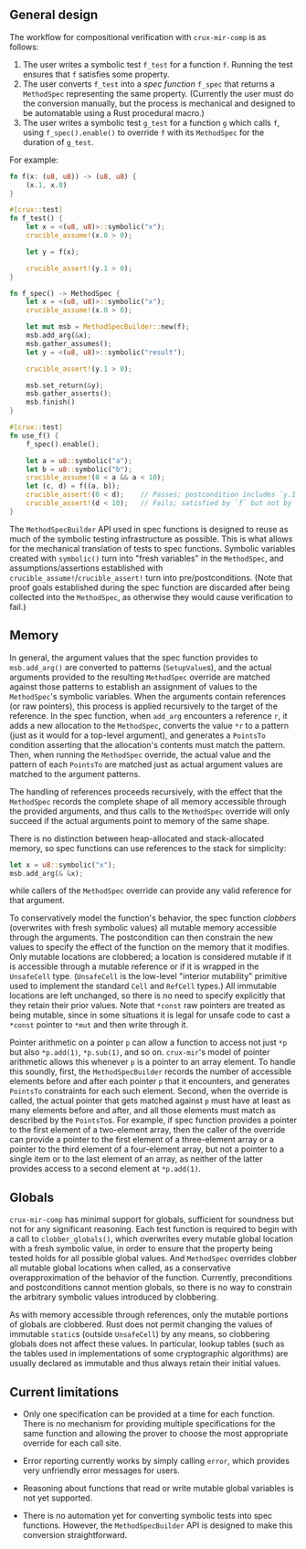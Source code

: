 ## General design

The workflow for compositional verification with `crux-mir-comp` is as follows:

 1. The user writes a symbolic test `f_test` for a function `f`.  Running the
    test ensures that `f` satisfies some property.
 2. The user converts `f_test` into a *spec function* `f_spec` that returns a
    `MethodSpec` representing the same property.  (Currently the user must do
    the conversion manually, but the process is mechanical and designed to be
    automatable using a Rust procedural macro.)
 3. The user writes a symbolic test `g_test` for a function `g` which calls
    `f`, using `f_spec().enable()` to override `f` with its `MethodSpec` for
    the duration of `g_test`.

For example:

```Rust
fn f(x: (u8, u8)) -> (u8, u8) {
    (x.1, x.0)
}

#[crux::test]
fn f_test() {
    let x = <(u8, u8)>::symbolic("x");
    crucible_assume!(x.0 > 0);

    let y = f(x);

    crucible_assert!(y.1 > 0);
}

fn f_spec() -> MethodSpec {
    let x = <(u8, u8)>::symbolic("x");
    crucible_assume!(x.0 > 0);

    let mut msb = MethodSpecBuilder::new(f);
    msb.add_arg(&x);
    msb.gather_assumes();
    let y = <(u8, u8)>::symbolic("result");

    crucible_assert!(y.1 > 0);

    msb.set_return(&y);
    msb.gather_asserts();
    msb.finish()
}

#[crux::test]
fn use_f() {
    f_spec().enable();

    let a = u8::symbolic("a");
    let b = u8::symbolic("b");
    crucible_assume!(0 < a && a < 10);
    let (c, d) = f((a, b));
    crucible_assert!(0 < d);    // Passes; postcondition includes `y.1 > 0`
    crucible_assert!(d < 10);   // Fails; satisfied by `f` but not by `f_spec`
}
```

The `MethodSpecBuilder` API used in spec functions is designed to reuse as much
of the symbolic testing infrastructure as possible.  This is what allows for
the mechanical translation of tests to spec functions.  Symbolic variables
created with `symbolic()` turn into "fresh variables" in the `MethodSpec`, and
assumptions/assertions established with `crucible_assume!`/`crucible_assert!`
turn into pre/postconditions.  (Note that proof goals established during the
spec function are discarded after being collected into the `MethodSpec`, as
otherwise they would cause verification to fail.)


## Memory

In general, the argument values that the spec function provides to
`msb.add_arg()` are converted to patterns (`SetupValue`s), and the actual
arguments provided to the resulting `MethodSpec` override are matched against
those patterns to establish an assignment of values to the `MethodSpec`'s
symbolic variables.  When the arguments contain references (or raw pointers),
this process is applied recursively to the target of the reference.  In the
spec function, when `add_arg` encounters a reference `r`, it adds a new
allocation to the `MethodSpec`, converts the value `*r` to a pattern (just as
it would for a top-level argument), and generates a `PointsTo` condition
asserting that the allocation's contents must match the pattern.  Then, when
running the `MethodSpec` override, the actual value and the pattern of each
`PointsTo` are matched just as actual argument values are matched to the
argument patterns.

The handling of references proceeds recursively, with the effect that the
`MethodSpec` records the complete shape of all memory accessible through the
provided arguments, and thus calls to the `MethodSpec` override will only
succeed if the actual arguments point to memory of the same shape.

There is no distinction between heap-allocated and stack-allocated memory, so
spec functions can use references to the stack for simplicity:
```Rust
let x = u8::symbolic("x");
msb.add_arg(& &x);
```
while callers of the `MethodSpec` override can provide any valid reference for
that argument.

To conservatively model the function's behavior, the spec function *clobbers*
(overwrites with fresh symbolic values) all mutable memory accessible through
the arguments.  The postcondition can then constrain the new values to specify
the effect of the function on the memory that it modifies.  Only mutable
locations are clobbered; a location is considered mutable if it is accessible
through a mutable reference or if it is wrapped in the `UnsafeCell` type.
(`UnsafeCell` is the low-level "interior mutability" primitive used to
implement the standard `Cell` and `RefCell` types.)  All immutable locations
are left unchanged, so there is no need to specify explicitly that they retain
their prior values.  Note that `*const` raw pointers are treated as being
mutable, since in some situations it is legal for unsafe code to cast a
`*const` pointer to `*mut` and then write through it.

Pointer arithmetic on a pointer `p` can allow a function to access not just
`*p` but also `*p.add(1)`, `*p.sub(1)`, and so on.  `crux-mir`'s model of
pointer arithmetic allows this whenever `p` is a pointer to an array element.
To handle this soundly, first, the `MethodSpecBuilder` records the number of
accessible elements before and after each pointer `p` that it encounters, and
generates `PointsTo` constraints for each such element.  Second, when the
override is called, the actual pointer that gets matched against `p` must have
at least as many elements before and after, and all those elements must match
as described by the `PointsTo`s.  For example, if spec function provides a
pointer to the first element of a two-element array, then the caller of the
override can provide a pointer to the first element of a three-element array or
a pointer to the third element of a four-element array, but not a pointer to a
single item or to the last element of an array, as neither of the latter
provides access to a second element at `*p.add(1)`.


## Globals

`crux-mir-comp` has minimal support for globals, sufficient for soundness but
not for any significant reasoning.  Each test function is required to begin
with a call to `clobber_globals()`, which overwrites every mutable global
location with a fresh symbolic value, in order to ensure that the property
being tested holds for all possible global values.  And `MethodSpec` overrides
clobber all mutable global locations when called, as a conservative
overapproximation of the behavior of the function.  Currently, preconditions
and postconditions cannot mention globals, so there is no way to constrain the
arbitrary symbolic values introduced by clobbering.

As with memory accessible through references, only the mutable portions of
globals are clobbered.  Rust does not permit changing the values of immutable
`static`s (outside `UnsafeCell`) by any means, so clobbering globals does not
affect these values.  In particular, lookup tables (such as the tables used in
implementations of some cryptographic algorithms) are usually declared as
immutable and thus always retain their initial values.


## Current limitations

* Only one specification can be provided at a time for each function.  There is
  no mechanism for providing multiple specifications for the same function and
  allowing the prover to choose the most appropriate override for each call
  site.

* Error reporting currently works by simply calling `error`, which provides
  very unfriendly error messages for users.

* Reasoning about functions that read or write mutable global variables is not
  yet supported.

* There is no automation yet for converting symbolic tests into spec functions.
  However, the `MethodSpecBuilder` API is designed to make this conversion
  straightforward.
